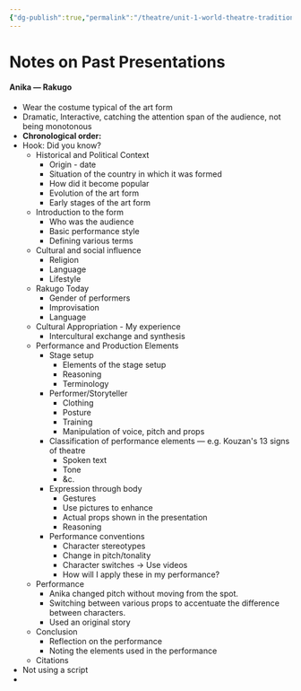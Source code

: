 ```yaml
---
{"dg-publish":true,"permalink":"/theatre/unit-1-world-theatre-traditions/26-07-2022-notes-on-past-presentation/","dgHomeLink":true,"dgPassFrontmatter":true}
---
```


# Notes on Past Presentations
#### Anika — Rakugo
- Wear the costume  typical of the art form
- Dramatic, Interactive, catching the attention span of the audience, not being monotonous
- **Chronological order:**
- Hook: Did you know? 
	- Historical and Political Context
		- Origin - date
		- Situation of the country in which it was formed
		- How did it become popular
		- Evolution of the art form
		- Early stages of the art form
	- Introduction to the form
		- Who was the audience
		- Basic performance style
		- Defining various terms
	- Cultural and social influence
		- Religion
		- Language
		- Lifestyle
	- Rakugo Today
		- Gender of performers
		- Improvisation 
		- Language
	- Cultural Appropriation - My experience
		- Intercultural exchange and synthesis
	- Performance and Production Elements
		- Stage setup
			- Elements of the stage setup
			- Reasoning
			- Terminology
		- Performer/Storyteller
			- Clothing
			- Posture
			- Training
			- Manipulation of voice, pitch and props
		- Classification of performance elements — e.g. Kouzan's 13 signs of theatre
			- Spoken text
			- Tone 
			- &c.
		- Expression through body
			- Gestures 
			- Use pictures to enhance 
			- Actual props shown in the presentation
			- Reasoning
		- Performance conventions
			- Character stereotypes
			- Change in pitch/tonality
			- Character switches → Use videos
			- How will I apply these in my performance?
	- Performance
		- Anika changed pitch without moving from the spot. 
		- Switching between various props to accentuate the difference between characters.
		- Used an original story
	- Conclusion
		- Reflection on the performance
		- Noting the elements used in the performance
	- Citations
- Not using a script
- 